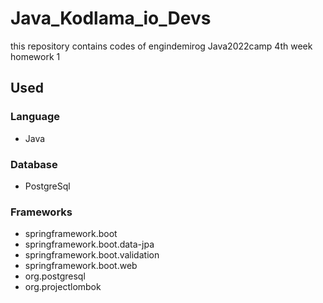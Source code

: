 # Java_Kodlama_io_Devs
this repository contains codes of engindemirog Java2022camp 4th week homework 1

## Used
### Language
+ Java
### Database
+ PostgreSql
### Frameworks
+ springframework.boot
+ springframework.boot.data-jpa
+ springframework.boot.validation
+ springframework.boot.web
+ org.postgresql
+ org.projectlombok
